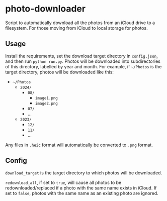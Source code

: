 # photo-downloader

Script to automatically download all the photos from an iCloud drive to a filesystem. For those moving from iCloud to local storage for photos.

## Usage

Install the requirements, set the download target directory in `config.json`, and then run `python run.py`. Photos will be downloaded into subdirectories of this directory, labelled by year and month. For example, if `~/Photos` is the target directory, photos will be downloaded like this:

* `~/Photos`
  * `2024/`
    * `08/`
      * `image1.png`
      * `image2.png`
    * `07/`
    * ...
  * `2023/`
    * `12/`
    * `11/`
    * ...

Any files in `.heic` format will automatically be converted to `.png` format.

## Config

`download_target` is the target directory to which photos will be downloaded.

`redownload_all`, if set to `true`, will cause all photos to be redownloaded/replaced if a photo with the same name exists in iCloud. If set to `false`, photos with the same name as an existing photo are ignored.
